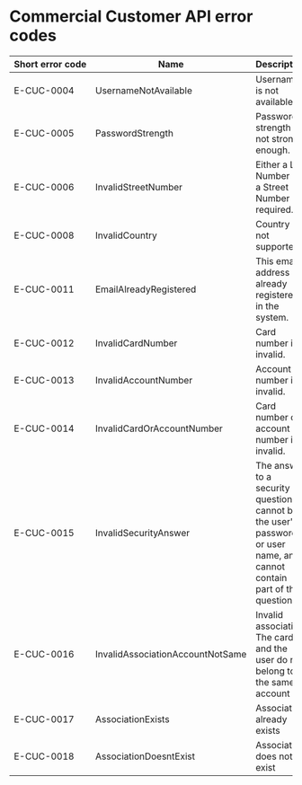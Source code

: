 # Commercial Customer API error codes

| Short&nbsp;error&nbsp;code | Name | Description |
| -------- | -------- | -------- |
| E-CUC-0004 | UsernameNotAvailable | Username is not available. |
| E-CUC-0005 | PasswordStrength | Password strength is not strong enough. |
| E-CUC-0006 | InvalidStreetNumber | Either a Lot Number or a Street Number is required. |
| E-CUC-0008 | InvalidCountry | Country is not supported. |
| E-CUC-0011 | EmailAlreadyRegistered | This email address is already registered in the system. |
| E-CUC-0012 | InvalidCardNumber | Card number is invalid. |
| E-CUC-0013 | InvalidAccountNumber | Account number is invalid. |
| E-CUC-0014 | InvalidCardOrAccountNumber | Card number or account number is invalid. |
| E-CUC-0015 | InvalidSecurityAnswer | The answer to a security question cannot be the user's password or user name, and cannot contain part of the question. |
| E-CUC-0016 | InvalidAssociationAccountNotSame | Invalid association. The card and the user do not belong to the same account |
| E-CUC-0017 | AssociationExists | Association already exists |
| E-CUC-0018 | AssociationDoesntExist | Association does not exist |
